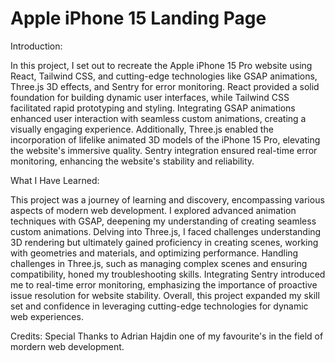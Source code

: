 # Apple iPhone 15 Landing Page

Introduction:

In this project, I set out to recreate the Apple iPhone 15 Pro website using React, Tailwind CSS, and cutting-edge technologies like GSAP animations, Three.js 3D effects, and Sentry for error monitoring. React provided a solid foundation for building dynamic user interfaces, while Tailwind CSS facilitated rapid prototyping and styling. Integrating GSAP animations enhanced user interaction with seamless custom animations, creating a visually engaging experience. Additionally, Three.js enabled the incorporation of lifelike animated 3D models of the iPhone 15 Pro, elevating the website's immersive quality. Sentry integration ensured real-time error monitoring, enhancing the website's stability and reliability.

What I Have Learned:

This project was a journey of learning and discovery, encompassing various aspects of modern web development. I explored advanced animation techniques with GSAP, deepening my understanding of creating seamless custom animations. Delving into Three.js, I faced challenges understanding 3D rendering but ultimately gained proficiency in creating scenes, working with geometries and materials, and optimizing performance. Handling challenges in Three.js, such as managing complex scenes and ensuring compatibility, honed my troubleshooting skills. Integrating Sentry introduced me to real-time error monitoring, emphasizing the importance of proactive issue resolution for website stability. Overall, this project expanded my skill set and confidence in leveraging cutting-edge technologies for dynamic web experiences.

Credits:
Special Thanks to Adrian Hajdin one of my favourite's in the field of mordern web development. 

